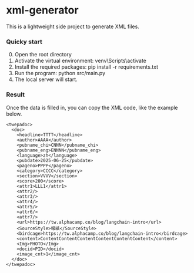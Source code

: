 # xml-generator
This is a lightweight side project to generate XML files.

### Quicky start
0. Open the root directory
1. Activate the virtual environment: venv\Scripts\activate
2. Install the required packages: pip install -r requirements.txt
3. Run the program: python src/main.py
4. The local server will start.

### Result
Once the data is filled in, you can copy the XML code, like the example below.
```
<twepadoc>
  <doc>
    <headline>TTTT</headline>
    <author>AAAA</author>
    <pubname_chi>CNNN</pubname_chi>
    <pubname_eng>ENNNN</pubname_eng>
    <language>zh</language>
    <pubdate>2025-06-25</pubdate>
    <pageno>PPPP</pageno>
    <category>CCCC</category>
    <section>VVVV</section>
    <score>200</score>
    <attr1>LLL1</attr1>
    <attr2/>
    <attr3/>
    <attr4/>
    <attr5/>
    <attr6/>
    <attr7/>
    <url>https://tw.alphacamp.co/blog/langchain-intro</url>
    <SourceStyle>報紙</SourceStyle>
    <birdcage>https://tw.alphacamp.co/blog/langchain-intro</birdcage>
    <content>ContentContentContentContentContentContent</content>
    <Img>PHOTO</Img>
    <docid>PID</docid>
    <image_cnt>1</image_cnt>
  </doc>
</twepadoc>
```
